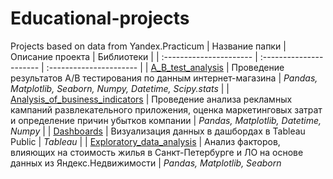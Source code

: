 # Educational-projects
Projects based on data from Yandex.Practicum
| Название папки | Описание проекта | Библиотеки | 
| :---------------------- | :---------------------- | :---------------------- |
| [A_B_test_analysis](https://github.com/LudaKononenko/Educational-projects/tree/main/A_B_test_analysis) | Проведение результатов A/B тестирования по данным интернет-магазина | *Pandas, Matplotlib, Seaborn, Numpy, Datetime, Scipy.stats* | 
| [Analysis_of_business_indicators](https://github.com/LudaKononenko/Educational-projects/tree/main/Analysis_of_business_indicators) | Проведение анализа рекламных кампаний развлекательного приложения, оценка маркетинговых затрат и определение причин убытков компании | *Pandas, Matplotlib, Datetime, Numpy* |
| [Dashboards](https://github.com/LudaKononenko/Educational-projects/tree/main/Dashboards%20(Tableau)) | Визуализация данных в дашбордах в Tableau Public | *Tableau* |
| [Exploratory_data_analysis](https://github.com/LudaKononenko/Educational-projects/tree/main/Exploratory_data_analysis) | Анализ факторов, влияющих на стоимость жилья в Санкт-Петербурге и ЛО на основе данных из Яндекс.Недвижимости |  *Pandas, Matplotlib, Seaborn* 
